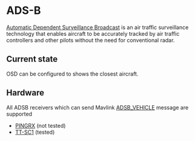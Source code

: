 # ADS-B

[Automatic Dependent Surveillance Broadcast](https://en.wikipedia.org/wiki/Automatic_Dependent_Surveillance%E2%80%93Broadcast)
is an air traffic surveillance technology that enables aircraft to be accurately tracked by air traffic controllers and other pilots without the need for conventional radar.

## Current state

OSD can be configured to shows the closest aircraft.

## Hardware

All ADSB receivers which can send Mavlink [ADSB_VEHICLE](https://mavlink.io/en/messages/common.html#ADSB_VEHICLE) message are supported 

* [PINGRX](https://uavionix.com/product/pingrx-pro/) (not tested)
* [TT-SC1](https://www.aerobits.pl/product/aero/) (tested)


